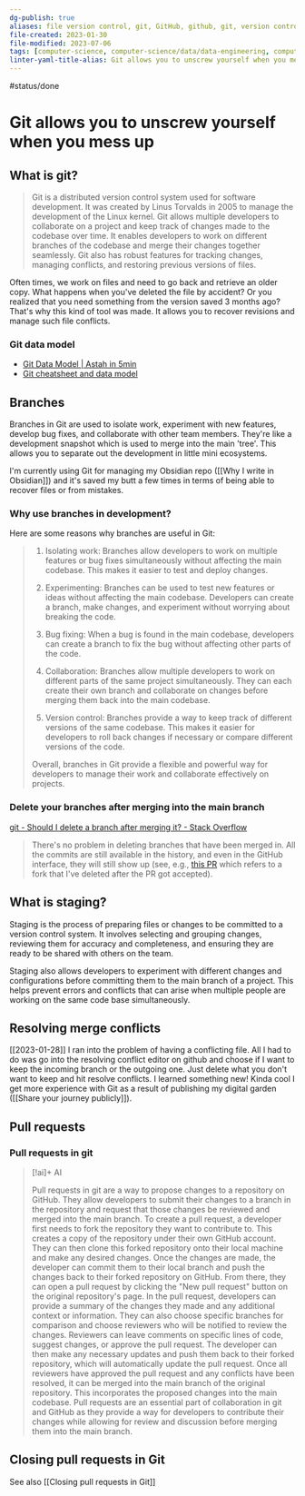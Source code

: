 ```yaml
---
dg-publish: true
aliases: file version control, git, GitHub, github, git, version control system, versioning, file versioning
file-created: 2023-01-30
file-modified: 2023-07-06
tags: [computer-science, computer-science/data/data-engineering, computer-science/software-engineering, productivity, computer-science/software-engineering]
linter-yaml-title-alias: Git allows you to unscrew yourself when you mess up
---
```


#status/done

# Git allows you to unscrew yourself when you mess up

## What is git?

> Git is a distributed version control system used for software development. It was created by Linus Torvalds in 2005 to manage the development of the Linux kernel. Git allows multiple developers to collaborate on a project and keep track of changes made to the codebase over time. It enables developers to work on different branches of the codebase and merge their changes together seamlessly. Git also has robust features for tracking changes, managing conflicts, and restoring previous versions of files.

Often times, we work on files and need to go back and retrieve an older copy. What happens when you've deleted the file by accident? Or you realized that you need something from the version saved 3 months ago? That's why this kind of tool was made. It allows you to recover revisions and manage such file conflicts.

### Git data model

- [Git Data Model | Astah in 5min](https://astahblog.com/2015/09/08/git-data-model/)
- [Git cheatsheet and data model](http://ndpsoftware.com/git-cheatsheet.html#loc=index)

## Branches

Branches in Git are used to isolate work, experiment with new features, develop bug fixes, and collaborate with other team members. They're like a development snapshot which is used to merge into the main 'tree'. This allows you to separate out the development in little mini ecosystems.

I'm currently using Git for managing my Obsidian repo ([[Why I write in Obsidian]]) and it's saved my butt a few times in terms of being able to recover files or from mistakes.

### Why use branches in development?

Here are some reasons why branches are useful in Git:

> 1. Isolating work: Branches allow developers to work on multiple features or bug fixes simultaneously without affecting the main codebase. This makes it easier to test and deploy changes.
>
> 2. Experimenting: Branches can be used to test new features or ideas without affecting the main codebase. Developers can create a branch, make changes, and experiment without worrying about breaking the code.
>
> 3. Bug fixing: When a bug is found in the main codebase, developers can create a branch to fix the bug without affecting other parts of the code.
>
> 4. Collaboration: Branches allow multiple developers to work on different parts of the same project simultaneously. They can each create their own branch and collaborate on changes before merging them back into the main codebase.
>
> 5. Version control: Branches provide a way to keep track of different versions of the same codebase. This makes it easier for developers to roll back changes if necessary or compare different versions of the code.
>
> Overall, branches in Git provide a flexible and powerful way for developers to manage their work and collaborate effectively on projects.

### Delete your branches after merging into the main branch

[git - Should I delete a branch after merging it? - Stack Overflow](https://stackoverflow.com/questions/10765321/should-i-delete-a-branch-after-merging-it)

> There's no problem in deleting branches that have been merged in. All the commits are still available in the history, and even in the GitHub interface, they will still show up (see, e.g., [this PR](https://github.com/DanielStutzbach/blist/pull/40) which refers to a fork that I've deleted after the PR got accepted).

## What is staging?

Staging is the process of preparing files or changes to be committed to a version control system. It involves selecting and grouping changes, reviewing them for accuracy and completeness, and ensuring they are ready to be shared with others on the team.

Staging also allows developers to experiment with different changes and configurations before committing them to the main branch of a project. This helps prevent errors and conflicts that can arise when multiple people are working on the same code base simultaneously.

## Resolving merge conflicts

[[2023-01-28]] I ran into the problem of having a conflicting file. All I had to do was go into the resolving conflict editor on github and choose if I want to keep the incoming branch or the outgoing one. Just delete what you don't want to keep and hit resolve conflicts. I learned something new! Kinda cool I get more experience with Git as a result of publishing my digital garden ([[Share your journey publicly]]).

## Pull requests

### Pull requests in git

> [!ai]+ AI
>
> Pull requests in git are a way to propose changes to a repository on GitHub. They allow developers to submit their changes to a branch in the repository and request that those changes be reviewed and merged into the main branch.
> To create a pull request, a developer first needs to fork the repository they want to contribute to. This creates a copy of the repository under their own GitHub account. They can then clone this forked repository onto their local machine and make any desired changes.
> Once the changes are made, the developer can commit them to their local branch and push the changes back to their forked repository on GitHub. From there, they can open a pull request by clicking the "New pull request" button on the original repository's page.
> In the pull request, developers can provide a summary of the changes they made and any additional context or information. They can also choose specific branches for comparison and choose reviewers who will be notified to review the changes.
> Reviewers can leave comments on specific lines of code, suggest changes, or approve the pull request. The developer can then make any necessary updates and push them back to their forked repository, which will automatically update the pull request.
> Once all reviewers have approved the pull request and any conflicts have been resolved, it can be merged into the main branch of the original repository. This incorporates the proposed changes into the main codebase.
> Pull requests are an essential part of collaboration in git and GitHub as they provide a way for developers to contribute their changes while allowing for review and discussion before merging them into the main branch.

## Closing pull requests in Git

See also [[Closing pull requests in Git]]